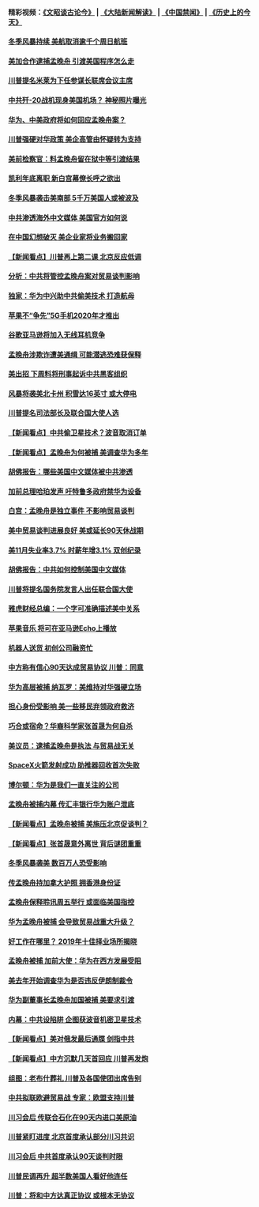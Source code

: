 #### 精彩视频：[《文昭谈古论今》](https://github.com/gfw-breaker/wenzhao/blob/master/README.md?t=12091530) | [《大陆新闻解读》](https://github.com/gfw-breaker/ntdtv-comedy/blob/master/README.md?t=12091530) | [《中国禁闻》](https://github.com/gfw-breaker/ntdtv-news/blob/master/README.md?t=12091530) | [《历史上的今天》](https://github.com/gfw-breaker/today-in-history/blob/master/README.md?t=12091530) 

#### [冬季风暴持续 美航取消逾千个周日航班](../pages/nsc412/n10900103.md?t=12091530) 

#### [美加合作逮捕孟晚舟 引渡美国程序怎么走](../pages/nsc412/n10899536.md?t=12091530) 

#### [川普提名米莱为下任参谋长联席会议主席](../pages/nsc412/n10899819.md?t=12091530) 

#### [中共歼-20战机现身美国机场？ 神秘照片曝光](../pages/nsc412/n10899663.md?t=12091530) 

#### [华为、中美政府将如何回应孟晚舟案？](../pages/nsc412/n10899591.md?t=12091530) 

#### [川普强硬对华政策 美企高管由怀疑转为支持](../pages/nsc412/n10899481.md?t=12091530) 

#### [美前检察官：料孟晚舟留在狱中等引渡结果](../pages/nsc412/n10899248.md?t=12091530) 

#### [凯利年底离职  新白宫幕僚长呼之欲出](../pages/nsc412/n10899433.md?t=12091530) 

#### [冬季风暴袭击美南部 5千万美国人或被波及](../pages/nsc412/n10899143.md?t=12091530) 

#### [中共渗透海外中文媒体 美国官方如何说](../pages/nsc412/n10893253.md?t=12091530) 

#### [在中国幻想破灭 美企业家将业务搬回家](../pages/nsc412/n10899238.md?t=12091530) 

#### [【新闻看点】川普再上第二课 北京反应低调](../pages/nsc412/n10899200.md?t=12091530) 

#### [分析：中共将管控孟晚舟案对贸易谈判影响](../pages/nsc412/n10899115.md?t=12091530) 

#### [独家：华为中兴助中共偷美技术 打造航母](../pages/nsc412/n10899158.md?t=12091530) 

#### [苹果不“争先”5G手机2020年才推出](../pages/nsc412/n10898579.md?t=12091530) 

#### [谷歌亚马逊将加入无线耳机竞争](../pages/nsc412/n10898571.md?t=12091530) 

#### [孟晚舟涉欺诈遭美通缉 可能潜逃恐难获保释](../pages/nsc412/n10898102.md?t=12091530) 

#### [美出招  下周料将刑事起诉中共黑客组织](../pages/nsc412/n10898123.md?t=12091530) 

#### [风暴将袭美北卡州 积雪达16英寸 或大停电](../pages/nsc412/n10898065.md?t=12091530) 

#### [川普提名司法部长及联合国大使人选](../pages/nsc412/n10897945.md?t=12091530) 

#### [【新闻看点】中共偷卫星技术？波音取消订单](../pages/nsc412/n10897878.md?t=12091530) 

#### [【新闻看点】孟晚舟为何被捕 美调查华为多年](../pages/nsc412/n10897596.md?t=12091530) 

#### [胡佛报告：哪些美国中文媒体被中共渗透](../pages/nsc412/n10896480.md?t=12091530) 

#### [加前总理哈珀发声 吁特鲁多政府禁华为设备](../pages/nsc412/n10898039.md?t=12091530) 

#### [白宫：孟晚舟是独立事件 不影响贸易谈判](../pages/nsc412/n10897915.md?t=12091530) 

#### [美中贸易谈判进展良好 美或延长90天休战期](../pages/nsc412/n10897855.md?t=12091530) 

#### [美11月失业率3.7% 时薪年增3.1% 双创纪录](../pages/nsc412/n10897528.md?t=12091530) 

#### [胡佛报告：中共如何控制美国中文媒体](../pages/nsc412/n10896358.md?t=12091530) 

#### [川普将提名国务院发言人出任联合国大使](../pages/nsc412/n10896834.md?t=12091530) 

#### [雅虎财经总编：一个字可准确描述美中关系](../pages/nsc412/n10896917.md?t=12091530) 

#### [苹果音乐 将可在亚马逊Echo上播放](../pages/nsc412/n10896675.md?t=12091530) 

#### [机器人送货 初创公司融资忙](../pages/nsc412/n10896659.md?t=12091530) 

#### [中方称有信心90天达成贸易协议 川普：同意](../pages/nsc412/n10896579.md?t=12091530) 

#### [华为高层被捕 纳瓦罗：美维持对华强硬立场](../pages/nsc412/n10896049.md?t=12091530) 

#### [担心身份受影响 美一些移民弃领政府救济](../pages/nsc412/n10895898.md?t=12091530) 

#### [巧合或宿命？华裔科学家张首晟为何自杀](../pages/nsc412/n10895275.md?t=12091530) 

#### [美议员：逮捕孟晚舟是执法 与贸易战无关](../pages/nsc412/n10895851.md?t=12091530) 

#### [SpaceX火箭发射成功 助推器回收首次失败](../pages/nsc412/n10895996.md?t=12091530) 

#### [博尔顿：华为是我们一直关注的公司](../pages/nsc412/n10895818.md?t=12091530) 

#### [孟晚舟被捕内幕  传汇丰银行华为账户泄底](../pages/nsc412/n10895828.md?t=12091530) 

#### [【新闻看点】孟晚舟被捕 美施压北京促谈判？](../pages/nsc412/n10895382.md?t=12091530) 

#### [【新闻看点】张首晟意外离世 背后谜团重重](../pages/nsc412/n10895539.md?t=12091530) 

#### [冬季风暴袭美 数百万人恐受影响](../pages/nsc412/n10895683.md?t=12091530) 

#### [传孟晚舟持加拿大护照 拥香港身份证](../pages/nsc412/n10895690.md?t=12091530) 

#### [孟晚舟保释聆讯周五举行 或面临美国指控](../pages/nsc412/n10895440.md?t=12091530) 

#### [华为孟晚舟被捕 会导致贸易战重大升级？](../pages/nsc412/n10895349.md?t=12091530) 

#### [好工作在哪里？ 2019年十佳择业场所揭晓](../pages/nsc412/n10893916.md?t=12091530) 

#### [孟晚舟被捕 加前大使：华为在西方发展受阻](../pages/nsc412/n10894033.md?t=12091530) 

#### [美去年开始调查华为是否违反伊朗制裁令](../pages/nsc412/n10335920.md?t=12091530) 

#### [华为副董事长孟晚舟加国被捕 美要求引渡](../pages/nsc412/n10893616.md?t=12091530) 

#### [内幕：中共设陷阱 企图获波音机密卫星技术](../pages/nsc412/n10893761.md?t=12091530) 

#### [【新闻看点】美对俄发最后通牒 剑指中共](../pages/nsc412/n10893354.md?t=12091530) 

#### [【新闻看点】中方沉默几天首回应 川普再发炮](../pages/nsc412/n10893156.md?t=12091530) 

#### [组图：老布什葬礼 川普及各国使团出席告别](../pages/nsc412/n10892998.md?t=12091530) 

#### [中共拟联欧避贸易战 专家：欧盟支持川普](../pages/nsc412/n10893281.md?t=12091530) 

#### [川习会后 传联合石化在90天内进口美原油](../pages/nsc412/n10893241.md?t=12091530) 

#### [川普紧盯进度 北京首度承认部分川习共识](../pages/nsc412/n10893089.md?t=12091530) 

#### [川习会后 中共首度承认90天谈判时限](../pages/nsc412/n10891819.md?t=12091530) 

#### [川普民调再升 超半数美国人看好他连任](../pages/nsc412/n10891749.md?t=12091530) 

#### [川普：将和中方达真正协议 或根本无协议](../pages/nsc412/n10891907.md?t=12091530) 

